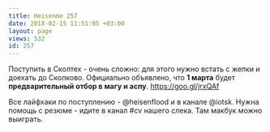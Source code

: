 ```yaml
---
title: Heisenme 257
date: 2018-02-15 11:51:05 +03:00
layout: page
views: 532
id: 257
---
```


Поступить в Сколтех - очень сложно: для этого нужно встать с жепки и доехать до Сколково. Официально объявлено, что **1 марта** будет **предварительный отбор в магу и аспу**. https://goo.gl/jrxQAf

Все лайфхаки по поступлению - @heisenflood и в канале @iotsk. Нужна помощь с резюме - идите в канал #cv нашего слека. Там макбук можно выиграть.


